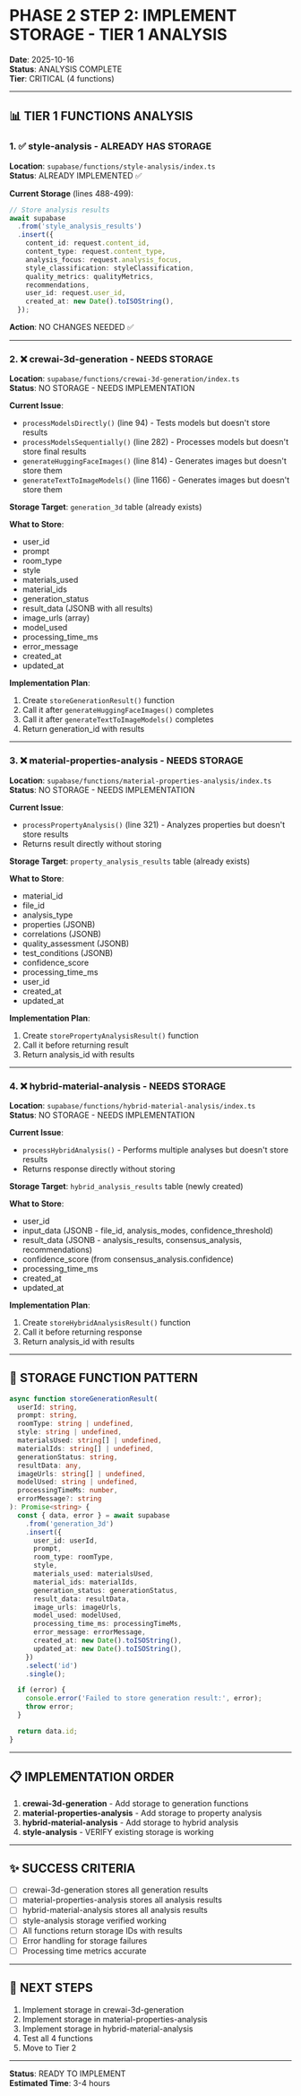 # PHASE 2 STEP 2: IMPLEMENT STORAGE - TIER 1 ANALYSIS

**Date**: 2025-10-16  
**Status**: ANALYSIS COMPLETE  
**Tier**: CRITICAL (4 functions)

---

## 📊 TIER 1 FUNCTIONS ANALYSIS

### 1. ✅ style-analysis - ALREADY HAS STORAGE
**Location**: `supabase/functions/style-analysis/index.ts`  
**Status**: ALREADY IMPLEMENTED ✅

**Current Storage** (lines 488-499):
```typescript
// Store analysis results
await supabase
  .from('style_analysis_results')
  .insert({
    content_id: request.content_id,
    content_type: request.content_type,
    analysis_focus: request.analysis_focus,
    style_classification: styleClassification,
    quality_metrics: qualityMetrics,
    recommendations,
    user_id: request.user_id,
    created_at: new Date().toISOString(),
  });
```

**Action**: NO CHANGES NEEDED ✅

---

### 2. ❌ crewai-3d-generation - NEEDS STORAGE
**Location**: `supabase/functions/crewai-3d-generation/index.ts`  
**Status**: NO STORAGE - NEEDS IMPLEMENTATION

**Current Issue**:
- `processModelsDirectly()` (line 94) - Tests models but doesn't store results
- `processModelsSequentially()` (line 282) - Processes models but doesn't store final results
- `generateHuggingFaceImages()` (line 814) - Generates images but doesn't store them
- `generateTextToImageModels()` (line 1166) - Generates images but doesn't store them

**Storage Target**: `generation_3d` table (already exists)

**What to Store**:
- user_id
- prompt
- room_type
- style
- materials_used
- material_ids
- generation_status
- result_data (JSONB with all results)
- image_urls (array)
- model_used
- processing_time_ms
- error_message
- created_at
- updated_at

**Implementation Plan**:
1. Create `storeGenerationResult()` function
2. Call it after `generateHuggingFaceImages()` completes
3. Call it after `generateTextToImageModels()` completes
4. Return generation_id with results

---

### 3. ❌ material-properties-analysis - NEEDS STORAGE
**Location**: `supabase/functions/material-properties-analysis/index.ts`  
**Status**: NO STORAGE - NEEDS IMPLEMENTATION

**Current Issue**:
- `processPropertyAnalysis()` (line 321) - Analyzes properties but doesn't store results
- Returns result directly without storing

**Storage Target**: `property_analysis_results` table (already exists)

**What to Store**:
- material_id
- file_id
- analysis_type
- properties (JSONB)
- correlations (JSONB)
- quality_assessment (JSONB)
- test_conditions (JSONB)
- confidence_score
- processing_time_ms
- user_id
- created_at
- updated_at

**Implementation Plan**:
1. Create `storePropertyAnalysisResult()` function
2. Call it before returning result
3. Return analysis_id with results

---

### 4. ❌ hybrid-material-analysis - NEEDS STORAGE
**Location**: `supabase/functions/hybrid-material-analysis/index.ts`  
**Status**: NO STORAGE - NEEDS IMPLEMENTATION

**Current Issue**:
- `processHybridAnalysis()` - Performs multiple analyses but doesn't store results
- Returns response directly without storing

**Storage Target**: `hybrid_analysis_results` table (newly created)

**What to Store**:
- user_id
- input_data (JSONB - file_id, analysis_modes, confidence_threshold)
- result_data (JSONB - analysis_results, consensus_analysis, recommendations)
- confidence_score (from consensus_analysis.confidence)
- processing_time_ms
- created_at
- updated_at

**Implementation Plan**:
1. Create `storeHybridAnalysisResult()` function
2. Call it before returning response
3. Return analysis_id with results

---

## 🔧 STORAGE FUNCTION PATTERN

```typescript
async function storeGenerationResult(
  userId: string,
  prompt: string,
  roomType: string | undefined,
  style: string | undefined,
  materialsUsed: string[] | undefined,
  materialIds: string[] | undefined,
  generationStatus: string,
  resultData: any,
  imageUrls: string[] | undefined,
  modelUsed: string | undefined,
  processingTimeMs: number,
  errorMessage?: string
): Promise<string> {
  const { data, error } = await supabase
    .from('generation_3d')
    .insert({
      user_id: userId,
      prompt,
      room_type: roomType,
      style,
      materials_used: materialsUsed,
      material_ids: materialIds,
      generation_status: generationStatus,
      result_data: resultData,
      image_urls: imageUrls,
      model_used: modelUsed,
      processing_time_ms: processingTimeMs,
      error_message: errorMessage,
      created_at: new Date().toISOString(),
      updated_at: new Date().toISOString(),
    })
    .select('id')
    .single();

  if (error) {
    console.error('Failed to store generation result:', error);
    throw error;
  }

  return data.id;
}
```

---

## 📋 IMPLEMENTATION ORDER

1. **crewai-3d-generation** - Add storage to generation functions
2. **material-properties-analysis** - Add storage to property analysis
3. **hybrid-material-analysis** - Add storage to hybrid analysis
4. **style-analysis** - VERIFY existing storage is working

---

## ✨ SUCCESS CRITERIA

- [ ] crewai-3d-generation stores all generation results
- [ ] material-properties-analysis stores all analysis results
- [ ] hybrid-material-analysis stores all analysis results
- [ ] style-analysis storage verified working
- [ ] All functions return storage IDs with results
- [ ] Error handling for storage failures
- [ ] Processing time metrics accurate

---

## 🚀 NEXT STEPS

1. Implement storage in crewai-3d-generation
2. Implement storage in material-properties-analysis
3. Implement storage in hybrid-material-analysis
4. Test all 4 functions
5. Move to Tier 2

---

**Status**: READY TO IMPLEMENT  
**Estimated Time**: 3-4 hours

